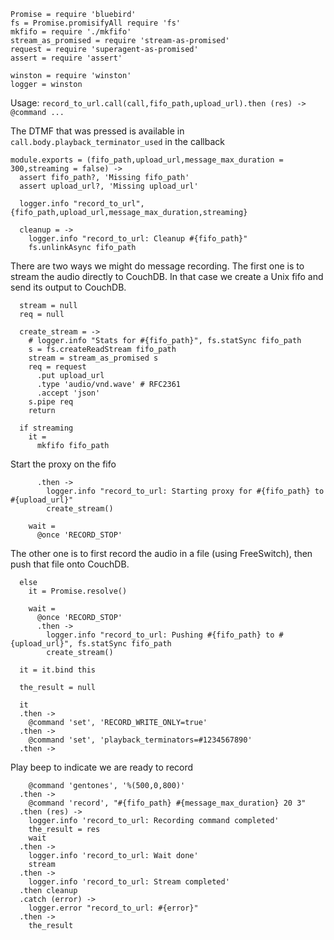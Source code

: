     Promise = require 'bluebird'
    fs = Promise.promisifyAll require 'fs'
    mkfifo = require './mkfifo'
    stream_as_promised = require 'stream-as-promised'
    request = require 'superagent-as-promised'
    assert = require 'assert'

    winston = require 'winston'
    logger = winston

Usage: `record_to_url.call(call,fifo_path,upload_url).then (res) -> @command ...`

The DTMF that was pressed is available in `call.body.playback_terminator_used` in the callback

    module.exports = (fifo_path,upload_url,message_max_duration = 300,streaming = false) ->
      assert fifo_path?, 'Missing fifo_path'
      assert upload_url?, 'Missing upload_url'

      logger.info "record_to_url", {fifo_path,upload_url,message_max_duration,streaming}

      cleanup = ->
        logger.info "record_to_url: Cleanup #{fifo_path}"
        fs.unlinkAsync fifo_path

There are two ways we might do message recording.
The first one is to stream the audio directly to CouchDB. In that case we create a Unix fifo and send its output to CouchDB.

      stream = null
      req = null

      create_stream = ->
        # logger.info "Stats for #{fifo_path}", fs.statSync fifo_path
        s = fs.createReadStream fifo_path
        stream = stream_as_promised s
        req = request
          .put upload_url
          .type 'audio/vnd.wave' # RFC2361
          .accept 'json'
        s.pipe req
        return

      if streaming
        it =
          mkfifo fifo_path

Start the proxy on the fifo

          .then ->
            logger.info "record_to_url: Starting proxy for #{fifo_path} to #{upload_url}"
            create_stream()

        wait =
          @once 'RECORD_STOP'

The other one is to first record the audio in a file (using FreeSwitch), then push that file onto CouchDB.

      else
        it = Promise.resolve()

        wait =
          @once 'RECORD_STOP'
          .then ->
            logger.info "record_to_url: Pushing #{fifo_path} to #{upload_url}", fs.statSync fifo_path
            create_stream()

      it = it.bind this

      the_result = null

      it
      .then ->
        @command 'set', 'RECORD_WRITE_ONLY=true'
      .then ->
        @command 'set', 'playback_terminators=#1234567890'
      .then ->

Play beep to indicate we are ready to record

        @command 'gentones', '%(500,0,800)'
      .then ->
        @command 'record', "#{fifo_path} #{message_max_duration} 20 3"
      .then (res) ->
        logger.info 'record_to_url: Recording command completed'
        the_result = res
        wait
      .then ->
        logger.info 'record_to_url: Wait done'
        stream
      .then ->
        logger.info 'record_to_url: Stream completed'
      .then cleanup
      .catch (error) ->
        logger.error "record_to_url: #{error}"
      .then ->
        the_result
